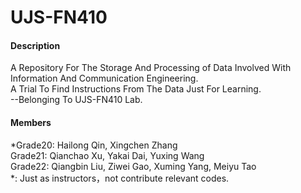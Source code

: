 # UJS-FN410

#### Description
A Repository For The Storage And Processing of Data Involved With Information And Communication Engineering.  
A Trial To Find Instructions From The Data Just For Learning.  
--Belonging To UJS-FN410 Lab.  

#### Members
*Grade20: Hailong Qin, Xingchen Zhang  
Grade21: Qianchao Xu, Yakai Dai, Yuxing Wang  
Grade22: Qiangbin Liu, Ziwei Gao, Xuming Yang, Meiyu Tao  
*: Just as instructors，not contribute relevant codes.
